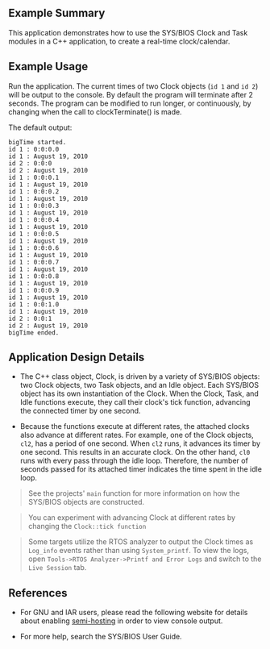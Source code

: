 ## Example Summary

This application demonstrates how to use the SYS/BIOS Clock and Task modules in
a C++ application, to create a real-time clock/calendar.

## Example Usage

Run the application. The current times of two Clock objects (`id 1` and
`id 2`) will be output to the console.  By default the program will
terminate after 2 seconds.  The program can be modified to run longer, or
continuously, by changing when the call to clockTerminate() is made.

The default output:

```
bigTime started.
id 1 : 0:0:0.0
id 1 : August 19, 2010
id 2 : 0:0:0
id 2 : August 19, 2010
id 1 : 0:0:0.1
id 1 : August 19, 2010
id 1 : 0:0:0.2
id 1 : August 19, 2010
id 1 : 0:0:0.3
id 1 : August 19, 2010
id 1 : 0:0:0.4
id 1 : August 19, 2010
id 1 : 0:0:0.5
id 1 : August 19, 2010
id 1 : 0:0:0.6
id 1 : August 19, 2010
id 1 : 0:0:0.7
id 1 : August 19, 2010
id 1 : 0:0:0.8
id 1 : August 19, 2010
id 1 : 0:0:0.9
id 1 : August 19, 2010
id 1 : 0:0:1.0
id 1 : August 19, 2010
id 2 : 0:0:1
id 2 : August 19, 2010
bigTime ended.
```

## Application Design Details

* The C++ class object, Clock, is driven by a variety of SYS/BIOS objects: two
Clock objects, two Task objects, and an Idle object. Each SYS/BIOS object has
its own instantiation of the Clock.  When the Clock, Task, and Idle functions
execute, they call their clock's tick function, advancing the connected timer
by one second.

* Because the functions execute at different rates, the attached clocks also
advance at different rates.  For example, one of the Clock objects, `cl2`,
has a period of one second.  When `cl2` runs, it advances its timer by
one second. This results in an accurate clock.  On the other hand,
`cl0` runs with every pass through the idle loop.  Therefore, the number of
seconds passed for its attached timer indicates the time spent in the idle loop.

> See the projects' `main` function for more information on how the SYS/BIOS
objects are constructed.

> You can experiment with advancing Clock at different rates
by changing the `Clock::tick function`

> Some targets utilize the RTOS analyzer to output the Clock times as
`Log_info` events rather than using `System_printf`. To view the logs, open
`Tools->RTOS Analyzer->Printf and Error Logs` and switch to the `Live
Session` tab.

## References
* For GNU and IAR users, please read the following website for details about
enabling [semi-hosting](http://processors.wiki.ti.com/index.php/TI-RTOS_Examples_SemiHosting)
in order to view console output.

* For more help, search the SYS/BIOS User Guide.
